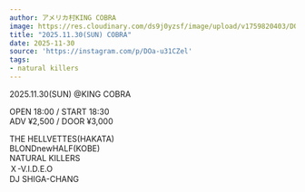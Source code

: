 ```yaml
---
author: アメリカ村KING COBRA
image: https://res.cloudinary.com/ds9j0yzsf/image/upload/v1759820403/DOa-u31CZel.jpg
title: "2025.11.30(SUN) COBRA"
date: 2025-11-30
source: 'https://instagram.com/p/DOa-u31CZel'
tags:
- natural killers
---
```

2025.11.30(SUN) @KING COBRA

OPEN 18:00 / START 18:30<br>
ADV ¥2,500 / DOOR ¥3,000

THE HELLVETTES(HAKATA)<br>
BLONDnewHALF(KOBE)<br>
NATURAL KILLERS<br>
Ｘ-V.I.D.E.O<br>
DJ SHIGA-CHANG
